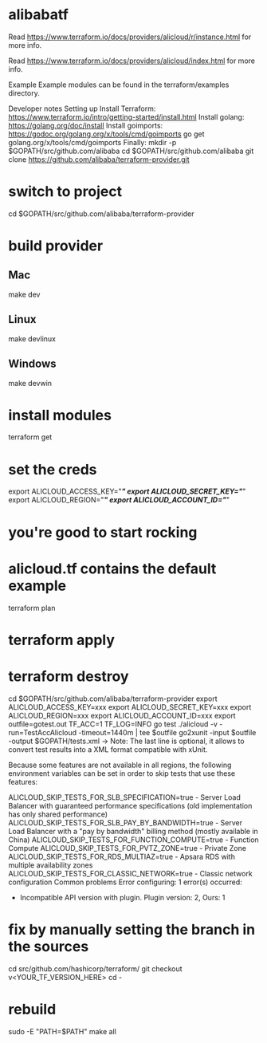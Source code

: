 # alibabatf

Read https://www.terraform.io/docs/providers/alicloud/r/instance.html for more info.

Read https://www.terraform.io/docs/providers/alicloud/index.html for more info.

Example
Example modules can be found in the terraform/examples directory.

Developer notes
Setting up
Install Terraform: https://www.terraform.io/intro/getting-started/install.html
Install golang: https://golang.org/doc/install
Install goimports: https://godoc.org/golang.org/x/tools/cmd/goimports
go get golang.org/x/tools/cmd/goimports
Finally:
mkdir -p $GOPATH/src/github.com/alibaba
cd $GOPATH/src/github.com/alibaba
git clone https://github.com/alibaba/terraform-provider.git

# switch to project
cd $GOPATH/src/github.com/alibaba/terraform-provider

# build provider

## Mac
make dev
## Linux
make devlinux
## Windows
make devwin

# install modules
terraform get

# set the creds
export ALICLOUD_ACCESS_KEY="***"
export ALICLOUD_SECRET_KEY="***"
export ALICLOUD_REGION="***"
export ALICLOUD_ACCOUNT_ID="***"

# you're good to start rocking
# alicloud.tf contains the default example
terraform plan
# terraform apply
# terraform destroy

cd $GOPATH/src/github.com/alibaba/terraform-provider
export ALICLOUD_ACCESS_KEY=xxx
export ALICLOUD_SECRET_KEY=xxx
export ALICLOUD_REGION=xxx
export ALICLOUD_ACCOUNT_ID=xxx
export outfile=gotest.out
TF_ACC=1 TF_LOG=INFO go test ./alicloud -v -run=TestAccAlicloud -timeout=1440m | tee $outfile
go2xunit -input $outfile -output $GOPATH/tests.xml
-> Note: The last line is optional, it allows to convert test results into a XML format compatible with xUnit.

Because some features are not available in all regions, the following environment variables can be set in order to skip tests that use these features:

ALICLOUD_SKIP_TESTS_FOR_SLB_SPECIFICATION=true - Server Load Balancer with guaranteed performance specifications (old implementation has only shared performance)
ALICLOUD_SKIP_TESTS_FOR_SLB_PAY_BY_BANDWIDTH=true - Server Load Balancer with a "pay by bandwidth" billing method (mostly available in China)
ALICLOUD_SKIP_TESTS_FOR_FUNCTION_COMPUTE=true - Function Compute
ALICLOUD_SKIP_TESTS_FOR_PVTZ_ZONE=true - Private Zone
ALICLOUD_SKIP_TESTS_FOR_RDS_MULTIAZ=true - Apsara RDS with multiple availability zones
ALICLOUD_SKIP_TESTS_FOR_CLASSIC_NETWORK=true - Classic network configuration
Common problems
Error configuring: 1 error(s) occurred:
* Incompatible API version with plugin. Plugin version: 2, Ours: 1

# fix by manually setting the branch in the sources
cd src/github.com/hashicorp/terraform/
git checkout v<YOUR_TF_VERSION_HERE>
cd -

# rebuild
sudo -E "PATH=$PATH" make all
